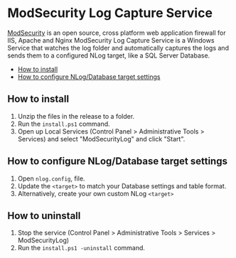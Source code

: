 # ModSecurity Log Capture Service

[ModSecurity](https://github.com/SpiderLabs/ModSecurity) is an open source, cross platform web application firewall for IIS, Apache and Nginx
ModSecurity Log Capture Service is a Windows Service that watches the log folder and automatically captures the logs and sends them to a configured NLog target, like a SQL Server Database.

* [How to install](#how-to-install)
* [How to configure NLog/Database target settings](#how-to-configure)

## How to install

1. Unzip the files in the release to a folder.
2. Run the `install.ps1` command.
3. Open up Local Services (Control Panel > Administrative Tools > Services) and select "ModSecurityLog" and click "Start".

## How to configure NLog/Database target settings

1. Open `nlog.config`, file.
2. Update the `<target>` to match your Database settings and table format.
3. Alternatively, create your own custom NLog `<target>`


## How to uninstall
1. Stop the service (Control Panel > Administrative Tools > Services > ModSecurityLog)
2. Run the `install.ps1 -uninstall` command.
